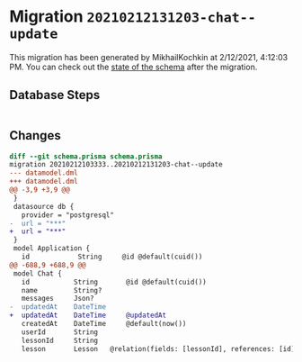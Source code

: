 # Migration `20210212131203-chat--update`

This migration has been generated by MikhailKochkin at 2/12/2021, 4:12:03 PM.
You can check out the [state of the schema](./schema.prisma) after the migration.

## Database Steps

```sql

```

## Changes

```diff
diff --git schema.prisma schema.prisma
migration 20210212103333..20210212131203-chat--update
--- datamodel.dml
+++ datamodel.dml
@@ -3,9 +3,9 @@
 }
 datasource db {
   provider = "postgresql"
-  url = "***"
+  url = "***"
 }
 model Application {
   id            String     @id @default(cuid())
@@ -688,9 +688,9 @@
 model Chat {
   id           String       @id @default(cuid())
   name         String?
   messages     Json?
-  updatedAt    DateTime
+  updatedAt    DateTime     @updatedAt
   createdAt    DateTime     @default(now())
   userId       String
   lessonId     String
   lesson       Lesson   @relation(fields: [lessonId], references: [id])
```


